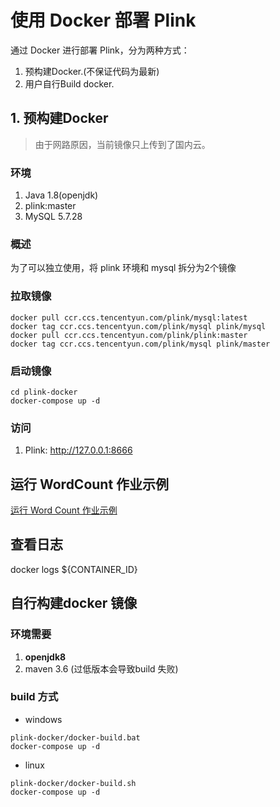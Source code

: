 # 使用 Docker 部署 Plink
通过 Docker 进行部署 Plink，分为两种方式：
1. 预构建Docker.(不保证代码为最新)
2. 用户自行Build docker.


## 1. 预构建Docker
> 由于网路原因，当前镜像只上传到了国内云。
### 环境

1. Java 1.8(openjdk) 
2. plink:master
3. MySQL 5.7.28

### 概述
为了可以独立使用，将 plink 环境和  mysql 拆分为2个镜像

### 拉取镜像
```shell
docker pull ccr.ccs.tencentyun.com/plink/mysql:latest  
docker tag ccr.ccs.tencentyun.com/plink/mysql plink/mysql 
docker pull ccr.ccs.tencentyun.com/plink/plink:master    
docker tag ccr.ccs.tencentyun.com/plink/mysql plink/master
```

### 启动镜像
```shell
cd plink-docker
docker-compose up -d
```

### 访问
1. Plink: <http://127.0.0.1:8666>


## 运行 WordCount 作业示例
[运行 Word Count 作业示例](manual/manual-run-word-count.md)

## 查看日志
docker logs ${CONTAINER_ID}

## 自行构建docker 镜像

### 环境需要
1. **openjdk8**
2. maven 3.6 (过低版本会导致build 失败)

### build 方式

- windows
```
plink-docker/docker-build.bat  
docker-compose up -d
```

- linux
```
plink-docker/docker-build.sh 
docker-compose up -d
```